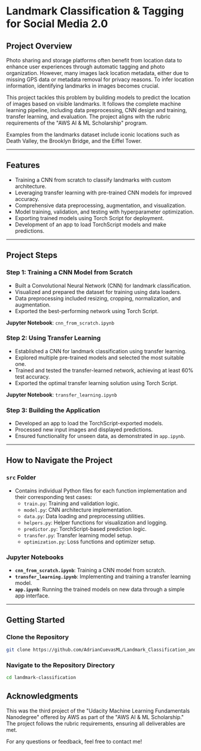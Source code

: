 # Landmark Classification & Tagging for Social Media 2.0

## Project Overview

Photo sharing and storage platforms often benefit from location data to enhance user experiences through automatic tagging and photo organization. However, many images lack location metadata, either due to missing GPS data or metadata removal for privacy reasons. To infer location information, identifying landmarks in images becomes crucial.

This project tackles this problem by building models to predict the location of images based on visible landmarks. It follows the complete machine learning pipeline, including data preprocessing, CNN design and training, transfer learning, and evaluation. The project aligns with the rubric requirements of the "AWS AI & ML Scholarship" program.

Examples from the landmarks dataset include iconic locations such as Death Valley, the Brooklyn Bridge, and the Eiffel Tower.

---

## Features
- Training a CNN from scratch to classify landmarks with custom architecture.
- Leveraging transfer learning with pre-trained CNN models for improved accuracy.
- Comprehensive data preprocessing, augmentation, and visualization.
- Model training, validation, and testing with hyperparameter optimization.
- Exporting trained models using Torch Script for deployment.
- Development of an app to load TorchScript models and make predictions.

---

## Project Steps

### Step 1: Training a CNN Model from Scratch
- Built a Convolutional Neural Network (CNN) for landmark classification.
- Visualized and prepared the dataset for training using data loaders.
- Data preprocessing included resizing, cropping, normalization, and augmentation.
- Exported the best-performing network using Torch Script.

**Jupyter Notebook**: `cnn_from_scratch.ipynb`

### Step 2: Using Transfer Learning
- Established a CNN for landmark classification using transfer learning.
- Explored multiple pre-trained models and selected the most suitable one.
- Trained and tested the transfer-learned network, achieving at least 60% test accuracy.
- Exported the optimal transfer learning solution using Torch Script.

**Jupyter Notebook**: `transfer_learning.ipynb`

### Step 3: Building the Application
- Developed an app to load the TorchScript-exported models.
- Processed new input images and displayed predictions.
- Ensured functionality for unseen data, as demonstrated in `app.ipynb`.

---

## How to Navigate the Project

### `src` Folder
- Contains individual Python files for each function implementation and their corresponding test cases:
  - `train.py`: Training and validation logic.
  - `model.py`: CNN architecture implementation.
  - `data.py`: Data loading and preprocessing utilities.
  - `helpers.py`: Helper functions for visualization and logging.
  - `predictor.py`: TorchScript-based prediction logic.
  - `transfer.py`: Transfer learning model setup.
  - `optimization.py`: Loss functions and optimizer setup.

### Jupyter Notebooks
- **`cnn_from_scratch.ipynb`**: Training a CNN model from scratch.
- **`transfer_learning.ipynb`**: Implementing and training a transfer learning model.
- **`app.ipynb`**: Running the trained models on new data through a simple app interface.

---

## Getting Started

### Clone the Repository
```bash
git clone https://github.com/AdrianCuevasML/Landmark_Classification_and_Tagging_for_Social_Media.git
```

### Navigate to the Repository Directory
```bash
cd landmark-classification
```

## Acknowledgments
This was the third project of the "Udacity Machine Learning Fundamentals Nanodegree" offered by AWS as part of the "AWS AI & ML Scholarship." The project follows the rubric requirements, ensuring all deliverables are met.

For any questions or feedback, feel free to contact me!
